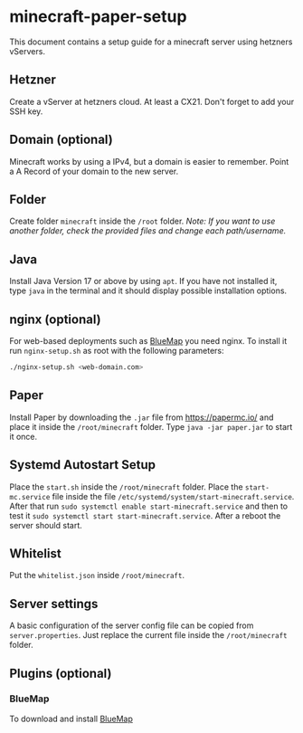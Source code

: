 # minecraft-paper-setup
This document contains a setup guide for a minecraft server using hetzners vServers.

## Hetzner
Create a vServer at hetzners cloud. At least a CX21. Don't forget to add your SSH key.

## Domain (optional)
Minecraft works by using a IPv4, but a domain is easier to remember. Point a A Record of your domain to the new server.

## Folder
Create folder `minecraft` inside the `/root` folder.
 _Note: If you want to use another folder, check the provided files and change each path/username._

## Java
Install Java Version 17 or above by using `apt`. If you have not installed it, type `java` in the terminal and it should
display possible installation options.

## nginx (optional)
For web-based deployments such as [BlueMap](#bluemap) you need nginx. To install it run `nginx-setup.sh` as root with the following parameters:
```sh
./nginx-setup.sh <web-domain.com>
```

## Paper
Install Paper by downloading the `.jar` file from https://papermc.io/ and place it inside the `/root/minecraft` folder.
Type `java -jar paper.jar` to start it once.

## Systemd Autostart Setup
Place the `start.sh` inside the `/root/minecraft` folder.
Place the `start-mc.service` file inside the file `/etc/systemd/system/start-minecraft.service`. After that run
`sudo systemctl enable start-minecraft.service` and then to test it `sudo systemctl start start-minecraft.service`. After a reboot the server should start.

## Whitelist
Put the `whitelist.json` inside `/root/minecraft`.

## Server settings
A basic configuration of the server config file can be copied from `server.properties`. Just replace the current file inside the `/root/minecraft` folder.

## Plugins (optional)

### BlueMap
To download and install [BlueMap](https://hangar.papermc.io/Blue/BlueMap)